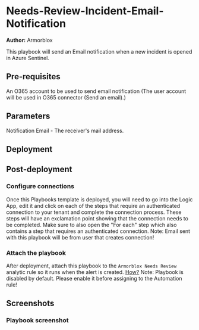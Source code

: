# Needs-Review-Incident-Email-Notification
**Author:** Armorblox

This playbook will send an Email notification when a new incident is opened in Azure Sentinel.
## Pre-requisites
An O365 account to be used to send email notification (The user account will be used in O365 connector (Send an email).)

## Parameters
Notification Email - The receiver's mail address.

## Deployment                                                                                             
                                                      
## Post-deployment

### Configure connections
Once this Playbooks template is deployed, you will need to go into the Logic App, edit it and click on each of the steps that require an authenticated connection to your tenant and complete the connection process. These steps will have an exclamation point showing that the connection needs to be completed. Make sure to also open the "For each" step which also contains a step that requires an authenticated connection.
Note:  Email sent with this playbook will be from user that creates connection!

### Attach the playbook
After deployment, attach this playbook to the `Armorblox Needs Review` analytic rule so it runs when the alert is created.
[How?](https://docs.microsoft.com/en-us/azure/sentinel/tutorial-respond-threats-playbook#respond-to-alerts)
Note: Playbook is disabled by default. Please enable it before assigning to the Automation rule!

## Screenshots
### Playbook screenshot

